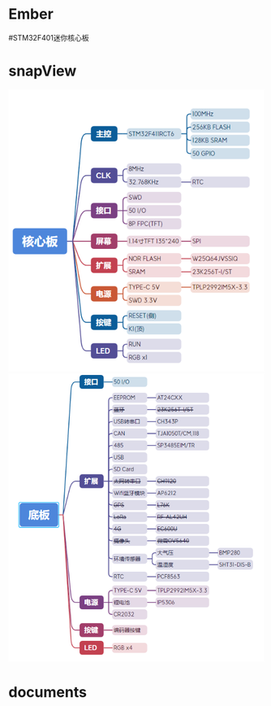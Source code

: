 # Ember

#STM32F401迷你核心板

# snapView

<center><img src="04.image/Main.png" width = "" height = ""></center>
<center><img src="04.image/Base.png" width = "" height = ""></center>

# documents

